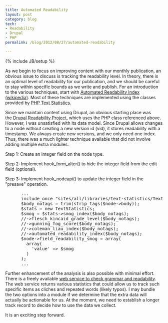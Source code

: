 ```yaml
---
title: Automated Readability
layout: post
category: blog
tech:
- Readability
- Drupal
- PHP
permalink: /blog/2012/08/27/automated-readability

---
```

{% include JB/setup %}
<div id="node-212" class="node node-blog node-promoted">
  <div class="content clearfix">
    <div class="field field-name-body field-type-text-with-summary field-label-hidden"><div class="field-items"><div class="field-item even"><p>As we begin to focus on improving content with our monthly publication, an obvious issue to discuss is tracking the readability level. In theory, there is an optimal level of readability for our publication, and we should be careful to stay within specific bounds as we write and publish. For an introduction to the various techniques, start with <a href="http://en.wikipedia.org/wiki/Automated_Readability_Index">Automated Readability Index (wikipedia)</a>. Most of these techniques are implemented using the classes provided by <a href="https://github.com/DaveChild/Text-Statistics">PHP Text Statistics</a>.</p>
<p>Since we maintain content using Drupal, an obvious starting place was the <a href="http://drupal.org/project/readability">Drupal Readability Project</a>, which uses the PHP class referenced above. However, I was unsatisfied with its data model. Since Drupal allows changes to a node without creating a new version id (vid), it stores readability with a timestamp. We always create new versions, and we only need one index. Thus, there was a much lighter technique available that did not involve adding multiple extra modules.</p>
<p>Step 1: Create an integer field on the node type.</p>
<p>Step 2: Implement hook_form_alter() to hide the integer field from the edit field (optional).</p>
<p>Step 3: Implement hook_nodeapi() to update the integer field in the "presave" operation.</p>
<pre class="brush:php">
      ...
      include_once "sites/all/libraries/text-statistics/TextStatistics.php";
      $body_notags = trim(strip_tags($node-&gt;body));
      $stats = new TextStatistics;
      $smog = $stats-&gt;smog_index($body_notags);
      //-&gt;flesch_kincaid_grade_level($body_notags);
      //-&gt;gunning_fog_score($body_notags);
      //-&gt;coleman_liau_index($body_notags);
      //-&gt;automated_readability_index($body_notags);
      $node-&gt;field_readability_smog = array(
        array(
          'value' =&gt; $smog
        )
      );
      ...</pre>
<p>Further enhancement of the analysis is also possible with minimal effort. There is a freely available <a href="http://www.afterthedeadline.com/api.slp">web service to check grammar and readability</a>. The web service returns various statistics that could allow us to track such specific items as cliches and repeated words (likely typos). I may bundle the two options into a module if we determine that the extra data will actually be actionable for us. At the moment, we need to establish a longer track record to decide how to use the data we collect.</p>
<p>It is an exciting step forward.</p>
</div></div></div>  </div>
</div>

